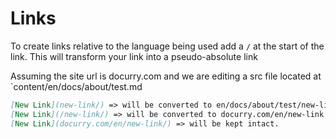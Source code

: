 # Links

To create links relative to the language being used add a `/` at the start of the link. This will transform your link into a pseudo-absolute link

Assuming the site url is docurry.com and we are editing a src file located at `content/en/docs/about/test.md

```Markdown
[New Link](new-link/) => will be converted to en/docs/about/test/new-link
[New Link](/new-link/) => will be converted to docurry.com/en/new-link
[New Link](docurry.com/en/new-link/) => will be kept intact.

```
